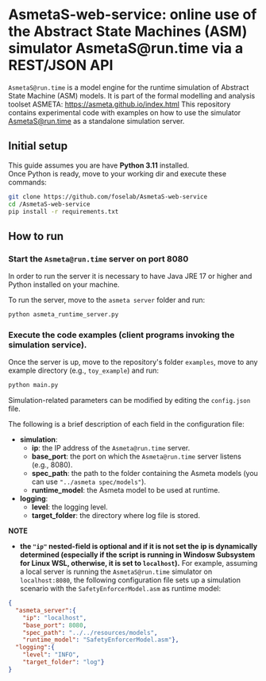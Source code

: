 # AsmetaS-web-service: online use of the Abstract State Machines (ASM) simulator AsmetaS&#8203;@run.time via a REST/JSON API

 `AsmetaS@run.time` is a model engine for the runtime simulation of Abstract State Machine (ASM) models.
It is part of the formal modelling and analysis toolset ASMETA: https://asmeta.github.io/index.html
This repository contains experimental code with examples on how to use the simulator AsmetaS@run.time as a standalone simulation server.

## Initial setup

This guide assumes you are have **Python 3.11** installed. \
Once Python is ready, move to your working dir and execute these commands:

```bash
git clone https://github.com/foselab/AsmetaS-web-service
cd /AsmetaS-web-service 
pip install -r requirements.txt
```

## How to run

### Start the `Asmeta@run.time` server on port 8080
In order to run the server it is necessary to have Java JRE 17 or higher and Python installed on your machine. 

To run the server, move to the `asmeta server` folder and run:

```bash
python asmeta_runtime_server.py
```

### Execute the code examples (client programs invoking the simulation service).

Once the server is up, move to the repository's folder `examples`, move to any example directory (e.g., `toy_example`) and run:

```bash
python main.py
```

Simulation-related parameters can be modified by editing the `config.json` file.

The following is a brief description of each field in the configuration file:
* **simulation**:
  * **ip**: the IP address of the `Asmeta@run.time` server.
  * **base_port**: the port on which the `Asmeta@run.time` server listens (e.g., 8080).
  * **spec_path**: the path to the folder containing the Asmeta models (you can use `"../asmeta spec/models"`).
  * **runtime_model**: the Asmeta model to be used at runtime.
* **logging**:
  * **level**: the logging level.
  * **target_folder**: the directory where log file is stored.

**NOTE**
* **the `"ip"` nested-field is optional and if it is not set the ip is dynamically determined (especially if the script is running in Windosw Subsystem for Linux WSL, otherwise, it is set to `localhost`).**
For example, assuming a local server is running the `AsmetaS@run.time` simulator on `localhost:8080`, the following configuration file sets up a simulation scenario with the `SafetyEnforcerModel.asm` as runtime model:

```json
{
  "asmeta_server":{
    "ip": "localhost",
    "base_port": 8080,
    "spec_path": "../../resources/models",
    "runtime_model": "SafetyEnforcerModel.asm"},
  "logging":{
    "level": "INFO",
    "target_folder": "log"}
}
```

